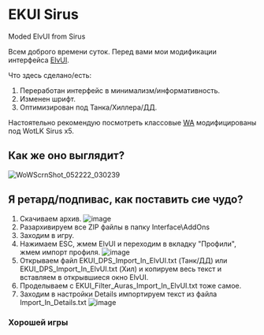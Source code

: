 # EKUI Sirus
Moded ElvUI from Sirus


Всем доброго времени суток.
Перед вами мои модификации интерфейса [ElvUI](https://github.com/ElvUI-WotLK/ElvUI).

Что здесь сделано/есть:

1. Переработан интерфейс в минимализм/информативность.
2. Изменен шрифт.
3. Оптимизирован под Танка/Хиллера/ДД.

Настоятельно рекомендую посмотреть классовые [WA](https://github.com/ElemKai/Weak_Auras_Classes) модифицированы под WotLK Sirus x5.


## Как же оно выглядит?
![WoWScrnShot_052222_030239](https://user-images.githubusercontent.com/105996533/169673360-d2dc0f28-55d0-43b6-8e6c-73f181e645ee.jpg)

## Я ретард/подпивас, как поставить сие чудо?

1. Скачиваем архив.
![image](https://user-images.githubusercontent.com/105996533/169673416-44d3573e-9bfe-4d62-8cb3-7620ee859fe8.png)
2. Разархивируем все ZIP файлы в папку Interface\AddOns
3. Заходим в игру.
4. Нажимаем ESC, жмем ElvUI и переходим в вкладку "Профили", жмем импорт профиля.
![image](https://user-images.githubusercontent.com/105996533/169673560-383583ab-0852-4d1a-8e1e-7c792c0b7dc8.png)
5. Открываем файл EKUI_DPS_Import_In_ElvUI.txt (Танк/ДД) или EKUI_DPS_Import_In_ElvUI.txt (Хил) и копируем весь текст и вставляем в открывшиеся окно ElvUI.
6. Проделываем с EKUI_Filter_Auras_Import_In_ElvUI.txt тоже самое.
7. Заходим в настройки Details импортируем текст из файла Import_In_Details.txt
![image](https://user-images.githubusercontent.com/105996533/169673640-21827de0-5efd-44d8-bd9d-e718c01ce734.png)

### Хорошей игры
